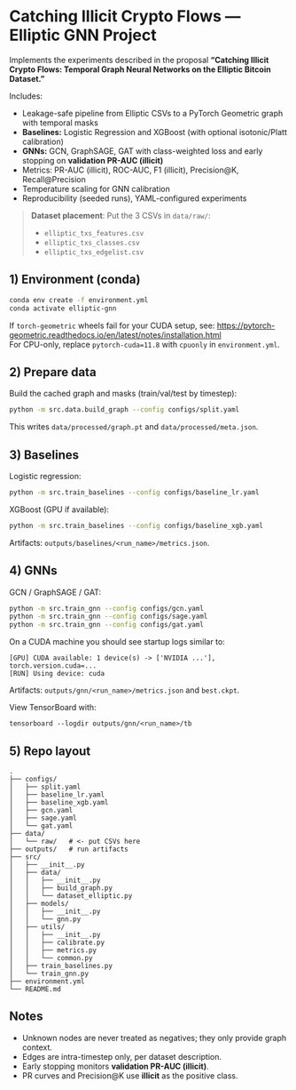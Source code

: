 
# Catching Illicit Crypto Flows — Elliptic GNN Project

Implements the experiments described in the proposal **“Catching Illicit Crypto Flows: Temporal Graph Neural Networks on the Elliptic Bitcoin Dataset.”**

Includes:
- Leakage-safe pipeline from Elliptic CSVs to a PyTorch Geometric graph with temporal masks
- **Baselines:** Logistic Regression and XGBoost (with optional isotonic/Platt calibration)
- **GNNs:** GCN, GraphSAGE, GAT with class-weighted loss and early stopping on **validation PR-AUC (illicit)**
- Metrics: PR-AUC (illicit), ROC-AUC, F1 (illicit), Precision@K, Recall@Precision
- Temperature scaling for GNN calibration
- Reproducibility (seeded runs), YAML-configured experiments

> **Dataset placement**: Put the 3 CSVs in `data/raw/`:
> - `elliptic_txs_features.csv`
> - `elliptic_txs_classes.csv`
> - `elliptic_txs_edgelist.csv`

## 1) Environment (conda)

```bash
conda env create -f environment.yml
conda activate elliptic-gnn
```

If `torch-geometric` wheels fail for your CUDA setup, see:
https://pytorch-geometric.readthedocs.io/en/latest/notes/installation.html  
For CPU-only, replace `pytorch-cuda=11.8` with `cpuonly` in `environment.yml`.

## 2) Prepare data

Build the cached graph and masks (train/val/test by timestep):

```bash
python -m src.data.build_graph --config configs/split.yaml
```

This writes `data/processed/graph.pt` and `data/processed/meta.json`.

## 3) Baselines

Logistic regression:

```bash
python -m src.train_baselines --config configs/baseline_lr.yaml
```

XGBoost (GPU if available):

```bash
python -m src.train_baselines --config configs/baseline_xgb.yaml
```

Artifacts: `outputs/baselines/<run_name>/metrics.json`.

## 4) GNNs

GCN / GraphSAGE / GAT:

```bash
python -m src.train_gnn --config configs/gcn.yaml
python -m src.train_gnn --config configs/sage.yaml
python -m src.train_gnn --config configs/gat.yaml
```

On a CUDA machine you should see startup logs similar to:

```
[GPU] CUDA available: 1 device(s) -> ['NVIDIA ...'], torch.version.cuda=...
[RUN] Using device: cuda
```

Artifacts: `outputs/gnn/<run_name>/metrics.json` and `best.ckpt`.

View TensorBoard with:

```
tensorboard --logdir outputs/gnn/<run_name>/tb
```

## 5) Repo layout

```
.
├── configs/
│   ├── split.yaml
│   ├── baseline_lr.yaml
│   ├── baseline_xgb.yaml
│   ├── gcn.yaml
│   ├── sage.yaml
│   └── gat.yaml
├── data/
│   └── raw/   # <- put CSVs here
├── outputs/   # run artifacts
├── src/
│   ├── __init__.py
│   ├── data/
│   │   ├── __init__.py
│   │   ├── build_graph.py
│   │   └── dataset_elliptic.py
│   ├── models/
│   │   ├── __init__.py
│   │   └── gnn.py
│   ├── utils/
│   │   ├── __init__.py
│   │   ├── calibrate.py
│   │   ├── metrics.py
│   │   └── common.py
│   ├── train_baselines.py
│   └── train_gnn.py
├── environment.yml
└── README.md
```

## Notes

- Unknown nodes are never treated as negatives; they only provide graph context.
- Edges are intra-timestep only, per dataset description.
- Early stopping monitors **validation PR-AUC (illicit)**.
- PR curves and Precision@K use **illicit** as the positive class.
